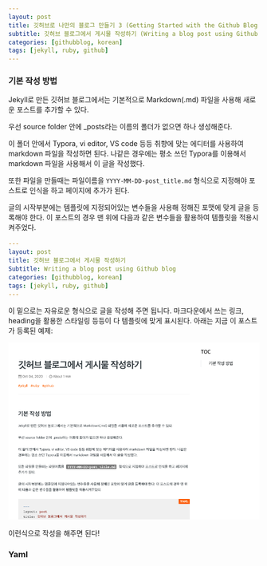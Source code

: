 ```yaml
---
layout: post
title: 깃허브로 나만의 블로그 만들기 3 (Getting Started with the Github Blog 3)
subtitle: 깃허브 블로그에서 게시물 작성하기 (Writing a blog post using Github blog)
categories: [githubblog, korean]
tags: [jekyll, ruby, github]
---
```


### 기본 작성 방법

Jekyll로 만든 깃허브 블로그에서는 기본적으로 Markdown(.md) 파일을 사용해 새로운 포스트를 추가할 수 있다.

우선 source folder 안에 _posts라는 이름의 폴더가 없으면 하나 생성해준다.

이 폴더 안에서 Typora, vi editor, VS code 등등 취향에 맞는 에디터를 사용하여 markdown 파일을 작성하면 된다. 나같은 경우에는 평소 쓰던 Typora를 이용해서 markdown 파일을 사용해서 이 글을 작성했다.

또한 파일을 만들때는 파일이름을 `YYYY-MM-DD-post_title.md` 형식으로 지정해야 포스트로 인식을 하고 페이지에 추가가 된다.

글의 시작부분에는 템플릿에 지정되어있는 변수들을 사용해 정해진 포맷에 맞게 글을 등록해야 한다. 이 포스트의 경우 맨 위에 다음과 같은 변수들을 활용하여 템플릿을 적용시켜주었다.

```yaml
---
layout: post
title: 깃허브 블로그에서 게시물 작성하기
Subtitle: Writing a blog post using Github blog
categories: [githubblog, korean]
tags: [jekyll, ruby, github]
---
```



이 밑으로는 자유로운 형식으로 글을 작성해 주면 됩니다. 마크다운에서 쓰는 링크, heading을 활용한 스타일링 등등이 다 템플릿에 맞게 표시된다. 아래는 지금 이 포스트가 등록된 예제:

![Image Alt Text](/assets/images/blog-post-example.png)

이런식으로 작성을 해주면 된다!

### Yaml